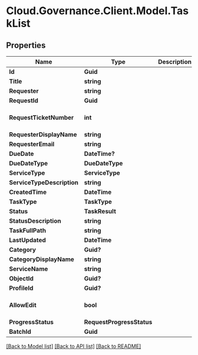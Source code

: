 # Cloud.Governance.Client.Model.TaskList
## Properties

Name | Type | Description | Notes
------------ | ------------- | ------------- | -------------
**Id** | **Guid** |  | [optional] 
**Title** | **string** |  | [optional] 
**Requester** | **string** |  | [optional] 
**RequestId** | **Guid** |  | [optional] 
**RequestTicketNumber** | **int** |  | [optional] [default to 0]
**RequesterDisplayName** | **string** |  | [optional] 
**RequesterEmail** | **string** |  | [optional] 
**DueDate** | **DateTime?** |  | [optional] 
**DueDateType** | **DueDateType** |  | [optional] 
**ServiceType** | **ServiceType** |  | [optional] 
**ServiceTypeDescription** | **string** |  | [optional] 
**CreatedTime** | **DateTime** |  | [optional] 
**TaskType** | **TaskType** |  | [optional] 
**Status** | **TaskResult** |  | [optional] 
**StatusDescription** | **string** |  | [optional] 
**TaskFullPath** | **string** |  | [optional] 
**LastUpdated** | **DateTime** |  | [optional] 
**Category** | **Guid?** |  | [optional] 
**CategoryDisplayName** | **string** |  | [optional] 
**ServiceName** | **string** |  | [optional] 
**ObjectId** | **Guid?** |  | [optional] 
**ProfileId** | **Guid?** |  | [optional] 
**AllowEdit** | **bool** |  | [optional] [default to false]
**ProgressStatus** | **RequestProgressStatus** |  | [optional] 
**BatchId** | **Guid** |  | [optional] 

[[Back to Model list]](../README.md#documentation-for-models) [[Back to API list]](../README.md#documentation-for-api-endpoints) [[Back to README]](../README.md)

